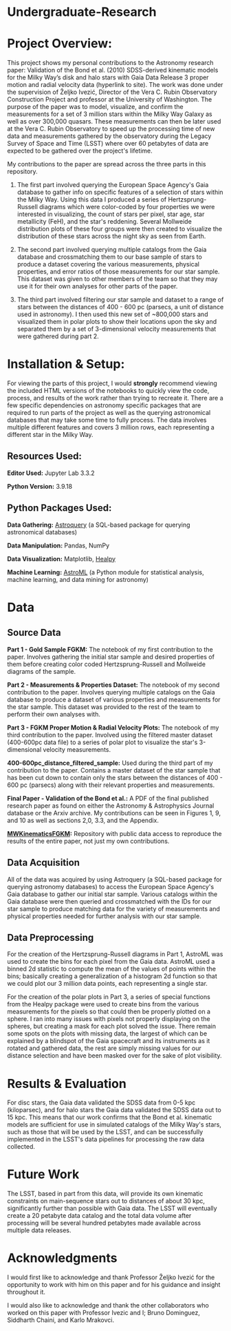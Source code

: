 # Undergraduate-Research
# Project Overview:
This project shows my personal contributions to the Astronomy research paper: Validation of the Bond et al. (2010) SDSS-derived kinematic models for the Milky Way’s disk and halo stars with Gaia Data Release 3 proper motion and radial velocity data (hyperlink to site). The work was done under the supervision of Željko Ivezić, Director of the Vera C. Rubin Observatory Construction Project and professor at the University of Washington. The purpose of the paper was to model, visualize, and confirm the measurements for a set of 3 million stars within the Milky Way Galaxy as well as over 300,000 quasars. These measurements can then be later used at the Vera C. Rubin Observatory to speed up the processing time of new data and measurements gathered by the observatory during the Legacy Survey of Space and Time (LSST) where over 60 petabytes of data are expected to be gathered over the project's lifetime.

My contributions to the paper are spread across the three parts in this repository. 

1) The first part involved querying the European Space Agency's Gaia database to gather info on specific features of a selection of stars within the Milky Way. Using this data I produced a series of Hertzsprung-Russell diagrams which were color-coded by four properties we were interested in visualizing, the count of stars per pixel, star age, star metallicity (FeH), and the star's reddening. Several Mollweide distribution plots of these four groups were then created to visualize the distribution of these stars across the night sky as seen from Earth. 

2) The second part involved querying multiple catalogs from the Gaia database and crossmatching them to our base sample of stars to produce a dataset covering the various measurements, physical properties, and error ratios of those measurements for our star sample. This dataset was given to other members of the team so that they may use it for their own analyses for other parts of the paper. 

3) The third part involved filtering our star sample and dataset to a range of stars between the distances of 400 - 600 pc (parsecs, a unit of distance used in astronomy). I then used this new set of ~800,000 stars and visualized them in polar plots to show their locations upon the sky and separated them by a set of 3-dimensional velocity measurements that were gathered during part 2. 


# Installation & Setup:
For viewing the parts of this project, I would **strongly** recommend viewing the included HTML versions of the notebooks to quickly view the code, process, and results of the work rather than trying to recreate it. There are a few specific dependencies on astronomy specific packages that are required to run parts of the project as well as the querying astronomical databases that may take some time to fully process. The data involves multiple different features and covers 3 million rows, each representing a different star in the Milky Way.


## Resources Used:
**Editor Used:** Jupyter Lab 3.3.2

**Python Version:** 3.9.18

## Python Packages Used:
**Data Gathering:** [Astroquery](https://astroquery.readthedocs.io/en/latest/) (a SQL-based package for querying astronomical databases)

**Data Manipulation:** Pandas, NumPy

**Data Visualization:** Matplotlib, [Healpy](https://healpy.readthedocs.io/en/latest/)

**Machine Learning:** [AstroML](https://www.astroml.org/) (a Python module for statistical analysis, machine learning, and data mining for astronomy)



# Data
## Source Data
**Part 1 - Gold Sample FGKM:** The notebook of my first contribution to the paper. Involves gathering the initial star sample and desired properties of them before creating color coded Hertzsprung-Russell and Mollweide diagrams of the sample.

**Part 2 - Measurements & Properties Dataset:** The notebook of my second contribution to the paper. Involves querying multiple catalogs on the Gaia database to produce a dataset of various properties and measurements for the star sample. This dataset was provided to the rest of the team to perform their own analyses with.

**Part 3 - FGKM Proper Motion & Radial Velocity Plots:** The notebook of my third contribution to the paper. Involved using the filtered master dataset (400-600pc data file) to a series of polar plot to visualize the star's 3-dimensional velocity measurements.

**400-600pc_distance_filtered_sample:** Used during the third part of my contribution to the paper. Contains a master dataset of the star sample that has been cut down to contain only the stars between the distances of 400 - 600 pc (parsecs) along with their relevant properties and measurements.

**Final Paper - Validation of the Bond et al.:** A PDF of the final published research paper as found on either the Astronomy & Astrophysics Journal database or the Arxiv archive. My contributions can be seen in Figures 1, 9, and 10 as well as sections 2,0, 3.3, and the Appendix.

**[MWKinematicsFGKM](https://github.com/sidchaini/MWKinematicsFGKM):** Repository with public data access to reproduce the results of the entire paper, not just my own contributions. 


## Data Acquisition
All of the data was acquired by using Astroquery (a SQL-based package for querying astronomy databases) to access the European Space Agency's Gaia database to gather our initial star sample. Various catalogs within the Gaia database were then queried and crossmatched with the IDs for our star sample to produce matching data for the variety of measurements and physical properties needed for further analysis with our star sample.

## Data Preprocessing

For the creation of the Hertzsprung-Russell diagrams in Part 1, AstroML was used to create the bins for each pixel from the Gaia data. AstroML used a binned 2d statistic to compute the mean of the values of points within the bins; basically creating a generalization of a histogram 2d function so that we could plot our 3 million data points, each representing a single star.

For the creation of the polar plots in Part 3, a series of special functions from the Healpy package were used to create bins from the various measurements for the pixels so that could then be properly plotted on a sphere. I ran into many issues with pixels not properly displaying on the spheres, but creating a mask for each plot solved the issue. There remain some spots on the plots with missing data, the largest of which can be explained by a blindspot of the Gaia spacecraft and its instruments as it rotated and gathered data, the rest are simply missing values for our distance selection and have been masked over for the sake of plot visibility.

# Results & Evaluation

For disc stars, the Gaia data validated the SDSS data from 0-5 kpc (kiloparsec), and for halo stars the Gaia data validated the SDSS data out to 15 kpc. This means that our work confirms that the Bond et al. kinematic models are  sufficient for use in simulated catalogs of the Milky Way's stars, such as those that will be used by the LSST, and can be successfully implemented in the LSST's data pipelines for processing the raw data collected. 


# Future Work
The LSST, based in part from this data, will provide its own kinematic constraints on main-sequence stars out to distances of about 30 kpc, significantly further than possible with Gaia data. The LSST will eventually create a 20 petabyte data catalog and the total data volume after processing will be several hundred petabytes made available across multiple data releases. 

# Acknowledgments
I would first like to acknowledge and thank Professor Željko Ivezić for the opportunity to work with him on this paper and for his guidance and insight throughout it.

I would also like to acknowledge and thank the other collaborators who worked on this paper with Professor Ivezic and I;  Bruno Dominguez, Siddharth Chaini, and Karlo Mrakovci. 
